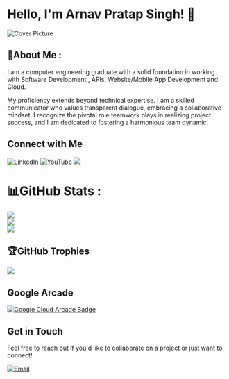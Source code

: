 # Hello,  I'm Arnav Pratap Singh! 👋

![Cover Picture](https://media4.giphy.com/media/v1.Y2lkPTc5MGI3NjExM25ucHp3bGNtYTN0cHd0eGc5Y2J3NTNzYzg0ZWllMDhib3o4em5nbCZlcD12MV9pbnRlcm5hbF9naWZfYnlfaWQmY3Q9Zw/RbDKaczqWovIugyJmW/giphy.webp)

## 💫About Me :

I am a  computer engineering graduate with a solid foundation in working with Software Development , APIs, Website/Mobile App Development and Cloud.

My proficiency extends beyond technical expertise. I am a skilled communicator who values transparent dialogue, embracing a collaborative mindset. I recognize the pivotal role teamwork plays in realizing project success, and I am dedicated to fostering a harmonious team dynamic.

## Connect with Me

[![LinkedIn](https://img.shields.io/badge/LinkedIn-%230077B5.svg?logo=linkedin&logoColor=white)](https://www.linkedin.com/in/arnav-pratap-singh-29b912282/) [![YouTube](https://img.shields.io/badge/YouTube-%23FF0000.svg?logo=YouTube&logoColor=white)](https://www.youtube.com/@TechwithRhyno) 
[![](https://visitcount.itsvg.in/api?id=arnav7777&icon=0&color=0)](https://visitcount.itsvg.in)
 
# 📊GitHub Stats :
![](https://github-readme-stats.vercel.app/api?username=arnav7777&theme=react&hide_border=true&include_all_commits=false&count_private=false)<br/>
![](https://github-readme-streak-stats.herokuapp.com/?user=arnav7777&theme=react&hide_border=true)<br/>
![](https://github-readme-stats.vercel.app/api/top-langs/?username=arnav7777&theme=react&hide_border=true&include_all_commits=false&count_private=false&layout=compact)

## 🏆GitHub Trophies
![](https://github-trophies.vercel.app/?username=arnav7777&theme=nord&no-frame=true&no-bg=true&margin-w=4)

## Google Arcade

[![Google Cloud Arcade Badge](https://i.ibb.co/gWL6LkW/fhgvnbmmnbmnbnm.png)](https://www.cloudskillsboost.google/public_profiles/0bf5d3f3-b09c-4f78-8066-061314a06ac2)

## Get in Touch

Feel free to reach out if you'd like to collaborate on a project or just want to connect!

[![Email](https://img.shields.io/badge/Email-D14836?style=for-the-badge&logo=gmail&logoColor=white)](mailto:arnavsinghp27@gmail.com)
